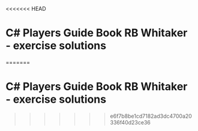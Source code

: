 <<<<<<< HEAD
# C# Players Guide Book RB Whitaker - exercise solutions
=======
# C# Players Guide Book RB Whitaker - exercise solutions
>>>>>>> e6f7b8be1cd7182ad3dc4700a20336f40d23ce36
